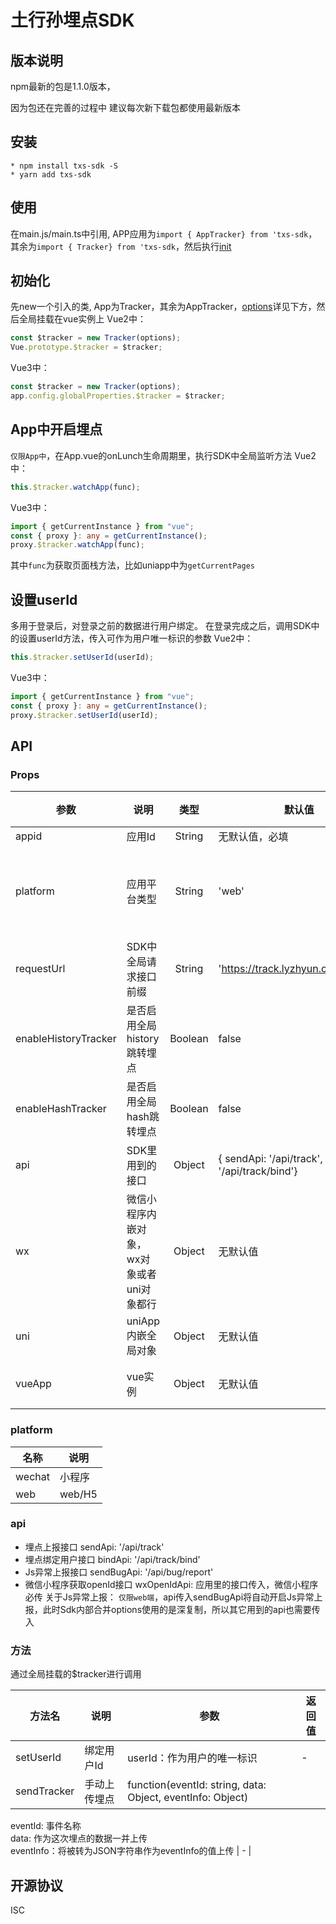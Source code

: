 土行孙埋点SDK
=======

## 版本说明

npm最新的包是1.1.0版本，

因为包还在完善的过程中 建议每次新下载包都使用最新版本

## 安装
```
* npm install txs-sdk -S
* yarn add txs-sdk
```
## 使用
在main.js/main.ts中引用, APP应用为`import { AppTracker} from 'txs-sdk`，其余为`import { Tracker} from 'txs-sdk`，然后执行[init](#初始化)

## 初始化
先new一个引入的类, App为Tracker，其余为AppTracker，[options](#Props)详见下方，然后全局挂载在vue实例上
Vue2中：
```js
const $tracker = new Tracker(options);
Vue.prototype.$tracker = $tracker;
```
Vue3中：
```js
const $tracker = new Tracker(options);
app.config.globalProperties.$tracker = $tracker;
```

## App中开启埋点
`仅限App中`，在App.vue的onLunch生命周期里，执行SDK中全局监听方法
Vue2中：
```js
this.$tracker.watchApp(func);
```
Vue3中：
```ts
import { getCurrentInstance } from "vue";
const { proxy }: any = getCurrentInstance();
proxy.$tracker.watchApp(func);
```
其中`func`为获取页面栈方法，比如uniapp中为`getCurrentPages`

## 设置userId
多用于登录后，对登录之前的数据进行用户绑定。
在登录完成之后，调用SDK中的设置userId方法，传入可作为用户唯一标识的参数
Vue2中：
```js
this.$tracker.setUserId(userId);
```
Vue3中：
```ts
import { getCurrentInstance } from "vue";
const { proxy }: any = getCurrentInstance();
proxy.$tracker.setUserId(userId);
```

## API

### Props

| 参数          | 说明                                                         | 类型   | 默认值                 | 平台差异
| ------------- | ------------------------------------------------------------ | :------: | ---------------------- | ---- |
| appid         | 应用Id                                                    | String | 无默认值，必填         |
| platform      | 应用平台类型                                       | String | 'web'      | App不需要传，其余可传值参考[platform](#platform)
| requestUrl    | SDK中全局请求接口前缀                                        | String | 'https://track.lyzhyun.com:18300'|
| enableHistoryTracker | 是否启用全局history跳转埋点                           | Boolean  | false              | App不支持
| enableHashTracker | 是否启用全局hash跳转埋点                                 | Boolean  | false              | App不支持
| api   | SDK里用到的接口      | Object | { sendApi: '/api/track', bindApi: '/api/track/bind'}    | [api](#api)详细看下方
| wx            | 微信小程序内嵌对象，wx对象或者uni对象都行                       | Object | 无默认值 | 微信小程序必填
| uni           | uniApp内嵌全局对象                                          | Object | 无默认值 | uniApp必填
| vueApp        | vue实例                                                    | Object | 无默认值 | 使用Js异常上报必填

### platform

| 名称 | 说明                                               |
| ---- | -------------------------------------------------- |
| wechat | 小程序 |
| web | web/H5 |

### api
* 埋点上报接口 sendApi: '/api/track' 
* 埋点绑定用户接口 bindApi: '/api/track/bind' 
* Js异常上报接口 sendBugApi: '/api/bug/report' 
* 微信小程序获取openId接口 wxOpenIdApi: 应用里的接口传入，微信小程序必传
关于Js异常上报：
`仅限web端`，api传入sendBugApi将自动开启Js异常上报，此时Sdk内部合并options使用的是深复制，所以其它用到的api也需要传入

### 方法

通过全局挂载的$tracker进行调用

| 方法名 | 说明         | 参数                              | 返回值 |
| ------ | ------------ | --------------------------------- | ------ |
| setUserId | 绑定用户Id | userId：作为用户的唯一标识 | -      |
| sendTracker | 手动上传埋点 | function(eventId: string, data: Object, eventInfo: Object)<br />
eventId: 事件名称<br />
data: 作为这次埋点的数据一并上传<br />
eventInfo：将被转为JSON字符串作为eventInfo的值上传 | -      |

## 开源协议
ISC